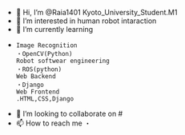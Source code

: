- 👋 Hi, I’m @Raia1401 Kyoto_University_Student.M1
- 👀 I’m interested in human robot intaraction
- 🌱 I’m currently learning 
-     Image Recognition 
      ・OpenCV(Python) 
      Robot softwear engineering
      ・ROS(python) 
      Web Backend
      ・Django
      Web Frontend
      .HTML,CSS,Django
- 💞️ I’m looking to collaborate on #
- 📫 How to reach me
      ・

<!---
Raia1401/Raia1401 is a ✨ special ✨ repository because its `README.md` (this file) appears on your GitHub profile.
You can click the Preview link to take a look at your changes.
--->
